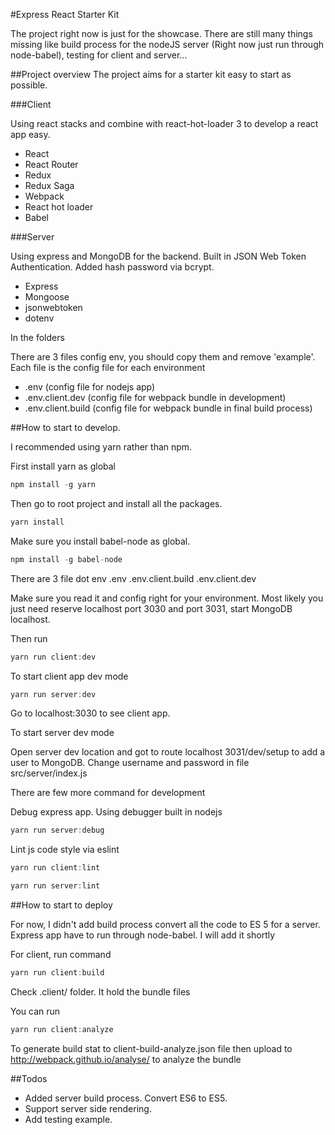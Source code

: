 #Express React Starter Kit

The project right now is just for the showcase. There are still many  things missing like build process for the nodeJS server (Right now just run through node-babel), testing for client and server...

##Project overview
The project aims for a starter kit easy to start as possible.

###Client

Using react stacks and combine with react-hot-loader 3 to develop a react app easy.


- React
- React Router
- Redux
- Redux Saga
- Webpack
- React hot loader
- Babel

###Server

Using express and MongoDB for the backend. Built in JSON Web Token Authentication. Added hash password via bcrypt.

- Express
- Mongoose
- jsonwebtoken
- dotenv


In the folders

There are 3 files config env, you should copy them and remove 'example'. Each file is the config file for each environment

- .env (config file for nodejs app) 
- .env.client.dev (config file for webpack bundle in development)
- .env.client.build (config file for webpack bundle in final build process)


##How to start to develop.

I recommended using yarn rather than npm.

First install yarn as global
```javascript
npm install -g yarn
```

Then go to root project and  install all the packages.
```javascript
yarn install
```
Make sure you install babel-node as global.
```javascript
npm install -g babel-node
```

There are  3 file dot env
.env
.env.client.build
.env.client.dev

Make sure you read it and config right for your environment. Most likely you just need reserve localhost port 3030 and port 3031, start MongoDB localhost.

Then run
```javascript
yarn run client:dev
```

To start client app dev mode

```javascript
yarn run server:dev
```

Go to localhost:3030 to see client app. 

To start server dev mode

Open server dev location and got to route localhost 3031/dev/setup to add a user to MongoDB. Change username and password in file src/server/index.js

There are few more command for development

Debug express app. Using debugger built in nodejs

```javascript
yarn run server:debug
```

Lint js code style via eslint

```javascript
yarn run client:lint

yarn run server:lint
```

##How to start to deploy

For now, I didn't add build process convert all the code to ES 5 for a server. Express app have to run through node-babel. I will add it shortly

For client, run command

```javascript
yarn run client:build
```

Check .client/ folder. It hold the bundle files

You can run 

```javascript
yarn run client:analyze
```

To generate build stat to client-build-analyze.json file then upload to http://webpack.github.io/analyse/ to analyze the bundle

##Todos

- Added server build process. Convert ES6 to ES5.
- Support server side rendering.
- Add testing example.




